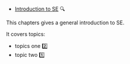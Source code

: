 * [Introduction to SE](./introduction/) 
  <trigger for="pop:intro-preview">:mag:</trigger>
  
<popover id="pop:intro-preview" placement="right">
  <div slot="content">
  
This chapters gives a general introduction to SE.

It covers topics:
* topics one :two:
* topic two :one:

<pic src="{{baseurl}}/book/introduction/images/img1.png" width="100">

  </div>
</popover>

